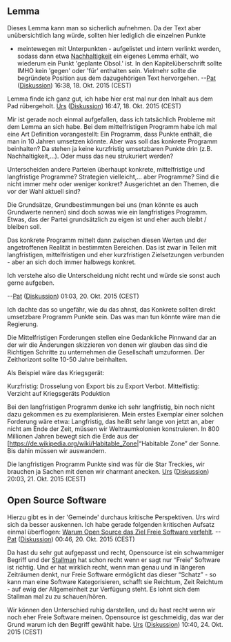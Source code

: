 Lemma
-----

Dieses Lemma kann man so sicherlich aufnehmen. Da der Text aber
unübersichtlich lang würde, sollten hier lediglich die einzelnen Punkte
- meintewegen mit Unterpunkten - aufgelistet und intern verlinkt werden,
sodass dann etwa [Nachhaltigkeit](/wiki/Nachhaltigkeit "wikilink") ein eigenes
Lemma erhält, wo wiederum ein Punkt 'geplante Obsol.' ist. In den
Kapitelüberschrift sollte IMHO kein 'gegen' oder 'für' enthalten sein.
Vielmehr sollte die begründete Position aus dem dazugehörigen Text
hervorgehen. --[Pat](/wiki/Benutzer:Pat "wikilink")
([Diskussion](/wiki/Benutzer_Diskussion:Pat "wikilink")) 16:38, 18. Okt. 2015
(CEST)

Lemma finde ich ganz gut, ich habe hier erst mal nur den Inhalt aus dem
Pad rübergeholt. [Urs](/wiki/Benutzer:Urs "wikilink")
([Diskussion](/wiki/Benutzer_Diskussion:Urs "wikilink")) 16:47, 18. Okt. 2015
(CEST)

Mir ist gerade noch einmal aufgefallen, dass ich tatsächlich Probleme
mit dem Lemma an sich habe. Bei dem mittelfristigen Programm habe ich
mal eine Art Definition vorangestellt: Ein Programm, dass Punkte
enthält, die man in 10 Jahren umsetzen könnte. Aber was soll das
konkrete Programm beinhalten? Da stehen ja keine kurzfristig umsetzbaren
Punkte drin (z.B. Nachhaltigkeit,...). Oder muss das neu strukuriert
werden?

Unterscheiden andere Parteien überhaupt konkrete, mittelfristige und
langfristige Programme? Strategien vielleicht,... aber Programme? Sind
die nicht immer mehr oder weniger konkret? Ausgerichtet an den Themen,
die vor der Wahl aktuell sind?

Die Grundsätze, Grundbestimmungen bei uns (man könnte es auch Grundwerte
nennen) sind doch sowas wie ein langfristiges Programm. Etwas, das der
Partei grundsätzlich zu eigen ist und eher auch bleibt / bleiben soll.

Das konkrete Programm mittelt dann zwischen diesen Werten und der
angetroffenen Realität in bestimmten Bereichen. Das ist zwar in Teilen
mit langfristigen, mittelfristigen und eher kurzfristigen Zielsetzungen
verbunden - aber an sich doch immer halbwegs konkret.

Ich verstehe also die Unterscheidung nicht recht und würde sie sonst
auch gerne aufgeben.

--[Pat](/wiki/Benutzer:Pat "wikilink")
([Diskussion](/wiki/Benutzer_Diskussion:Pat "wikilink")) 01:03, 20. Okt. 2015
(CEST)

Ich dachte das so ungefähr, wie du das ahnst, das Konkrete sollten
direkt umsetzbare Programm Punkte sein. Das was man tun könnte wäre man
die Regierung.

Die Mittelfristigen Forderungen stellen eine Gedankliche Pinnwand dar an
der wir die Änderungen skizzieren von denen wir glauben das sind die
Richtigen Schritte zu unternehmen die Gesellschaft umzuformen. Der
Zeithorizont sollte 10-50 Jahre beinhalten.

Als Beispiel wäre das Kriegsgerät:

Kurzfristig: Drosselung von Export bis zu Export Verbot. Mittelfistig:
Verzicht auf Kriegsgeräts Poduktion

Bei den langfristigen Programm denke ich sehr langfristig, bin noch
nicht dazu gekommen es zu exemplarisieren. Mein erstes Exemplar einer
solchen Forderung wäre etwa: Langfristig, das heißt sehr lange von jetzt
an, aber nicht am Ende der Zeit, müssen wir Weltraumkolonien
konstruieren. In 800 Millionen Jahren bewegt sich die Erde aus der
\[<https://de.wikipedia.org/wiki/Habitable_Zone>|“Habitable Zone” der
Sonne. Bis dahin müssen wir auswandern.

Die langfristigen Programm Punkte sind was für die Star Treckies, wir
brauchen ja Sachen mit denen wir charmant anecken.
[Urs](/wiki/Benutzer:Urs "wikilink")
([Diskussion](/wiki/Benutzer_Diskussion:Urs "wikilink")) 20:03, 21. Okt. 2015
(CEST)

Open Source Software
--------------------

Hierzu gibt es in der 'Gemeinde' durchaus kritische Perspektiven. Urs
wird sich da besser auskennen. Ich habe gerade folgenden kritischen
Aufsatz einmal überflogen: [Warum Open Source das Ziel Freie Software
verfehlt](http://www.gnu.org/philosophy/open-source-misses-the-point.de.html).
--[Pat](/wiki/Benutzer:Pat "wikilink")
([Diskussion](/wiki/Benutzer_Diskussion:Pat "wikilink")) 00:46, 20. Okt. 2015
(CEST)

Da hast du sehr gut aufgepasst und recht, Opensource ist ein schwammiger
Begriff und der [
Stallman](https://de.wikipedia.org/wiki/Richard_Stallman "wikilink") hat
schon recht wenn er sagt nur “Freie” Software ist richtig. Und er hat
wirklich recht, wenn man genau und in längeren Zeiträumen denkt, nur
Freie Software ermöglicht das dieser “Schatz” - so kann man eine
Software Kategorisieren, schafft sie Reichtum, Zeit Reichtum - auf ewig
der Allgemeinheit zur Verfügung steht. Es lohnt sich dem Stallman mal zu
zu schauen/hören.

Wir können den Unterschied ruhig darstellen, und du hast recht wenn wir
noch eher Freie Software meinen. Opensource ist geschmeidig, das war der
Grund warum ich den Begriff gewählt habe. [Urs](/wiki/Benutzer:Urs "wikilink")
([Diskussion](/wiki/Benutzer_Diskussion:Urs "wikilink")) 10:40, 24. Okt. 2015
(CEST)
